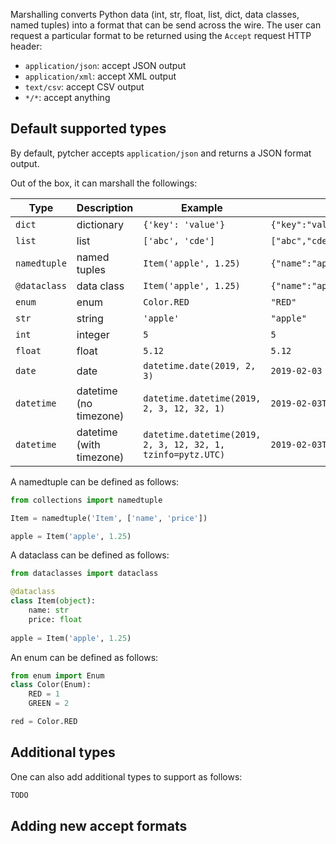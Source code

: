 Marshalling converts Python data (int, str, float, list, dict, data classes, named tuples) into a format that can be send across the wire.
The user can request a particular format to be returned using the `Accept` request HTTP header:

* `application/json`: accept JSON output
* `application/xml`: accept XML output
* `text/csv`: accept CSV output
* `*/*`: accept anything

## Default supported types

By default, pytcher accepts `application/json` and returns a JSON format output.

Out of the box, it can marshall the followings:

 Type         | Description  | Example               | Output
--------------|--------------|-----------------------|-------
`dict`        | dictionary   | `{'key': 'value'}`    | `{"key":"value}`
`list`        | list         | `['abc', 'cde']`      | `["abc","cde"]`
`namedtuple`  | named tuples | `Item('apple', 1.25)` | `{"name":"apple","price":1.25}`
`@dataclass`  | data class   | `Item('apple', 1.25)` | `{"name":"apple","price":1.25}`
`enum`        | enum         | `Color.RED`           | `"RED"`
`str`         | string       | `'apple'`             | `"apple"`
`int`         | integer      | `5`                   | `5`
`float`       | float        | `5.12`                | `5.12`
`date`        | date         | `datetime.date(2019, 2, 3)` | `2019-02-03`
`datetime`    | datetime (no timezone) | `datetime.datetime(2019, 2, 3, 12, 32, 1)` | `2019-02-03T12:32:01.000`
`datetime`    | datetime (with timezone) | `datetime.datetime(2019, 2, 3, 12, 32, 1, tzinfo=pytz.UTC)` | `2019-02-03T12:32:01.000+00:00`

A namedtuple can be defined as follows:
```python
from collections import namedtuple

Item = namedtuple('Item', ['name', 'price'])

apple = Item('apple', 1.25)
```

A dataclass can be defined as follows:
```python
from dataclasses import dataclass

@dataclass
class Item(object):
    name: str
    price: float
    
apple = Item('apple', 1.25)    

```

An enum can be defined as follows:
```python
from enum import Enum
class Color(Enum):
    RED = 1
    GREEN = 2

red = Color.RED
```

## Additional types

One can also add additional types to support as follows:
```python
TODO
```

## Adding new accept formats